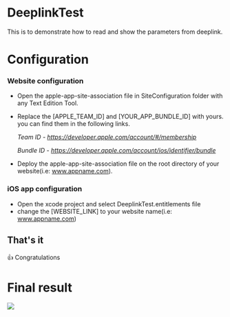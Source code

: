# DeeplinkTest
This is to demonstrate how to read and show the parameters from deeplink.

# Configuration

### Website configuration
- Open the apple-app-site-association file in SiteConfiguration folder with any Text Edition Tool.
- Replace the [APPLE_TEAM_ID] and [YOUR_APP_BUNDLE_ID] with yours. you can find them in the following links.

  *Team ID - https://developer.apple.com/account/#/membership*  

  *Bundle ID - https://developer.apple.com/account/ios/identifier/bundle* 

- Deploy the apple-app-site-association file on the root directory of your website(i.e: www.appname.com).

### iOS app configuration
- Open the xcode project and select DeeplinkTest.entitlements file 
- change the [WEBSITE_LINK] to your website name(i.e: www.appname.com)

## That's it
:+1: Congratulations

# Final result
![](/Screenshot/deeplink_test.gif)


